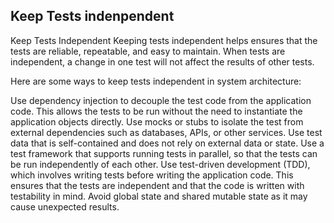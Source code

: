 ## Keep Tests indenpendent

Keep Tests Independent
Keeping tests independent helps ensures that the tests are reliable, repeatable, and easy to maintain. When tests are independent, a change in one test will not affect the results of other tests.

Here are some ways to keep tests independent in system architecture:

Use dependency injection to decouple the test code from the application code. This allows the tests to be run without the need to instantiate the application objects directly.
Use mocks or stubs to isolate the test from external dependencies such as databases, APIs, or other services.
Use test data that is self-contained and does not rely on external data or state.
Use a test framework that supports running tests in parallel, so that the tests can be run independently of each other.
Use test-driven development (TDD), which involves writing tests before writing the application code. This ensures that the tests are independent and that the code is written with testability in mind.
Avoid global state and shared mutable state as it may cause unexpected results.
